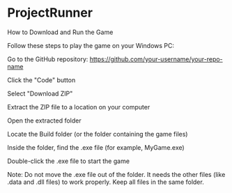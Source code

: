 # ProjectRunner

How to Download and Run the Game

Follow these steps to play the game on your Windows PC:

Go to the GitHub repository: https://github.com/your-username/your-repo-name

Click the "Code" button

Select "Download ZIP"

Extract the ZIP file to a location on your computer

Open the extracted folder

Locate the Build folder (or the folder containing the game files)

Inside the folder, find the .exe file (for example, MyGame.exe)

Double-click the .exe file to start the game

Note: Do not move the .exe file out of the folder. It needs the other files (like .data and .dll files) to work properly. Keep all files in the same folder.